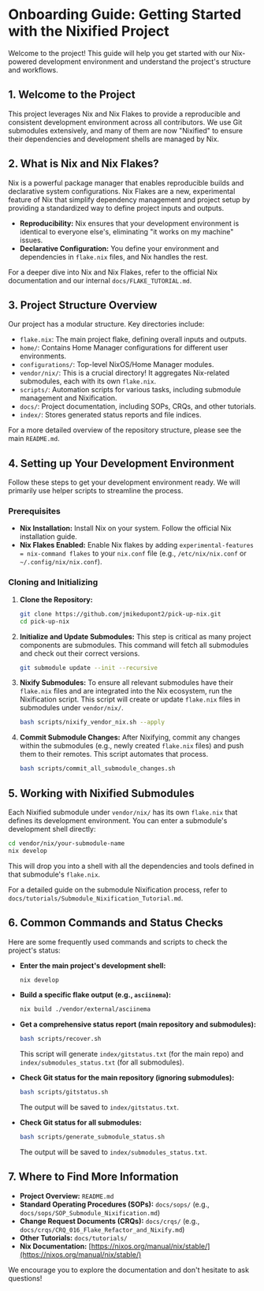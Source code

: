 # Onboarding Guide: Getting Started with the Nixified Project

Welcome to the project! This guide will help you get started with our Nix-powered development environment and understand the project's structure and workflows.

## 1. Welcome to the Project

This project leverages Nix and Nix Flakes to provide a reproducible and consistent development environment across all contributors. We use Git submodules extensively, and many of them are now "Nixified" to ensure their dependencies and development shells are managed by Nix.

## 2. What is Nix and Nix Flakes?

Nix is a powerful package manager that enables reproducible builds and declarative system configurations. Nix Flakes are a new, experimental feature of Nix that simplify dependency management and project setup by providing a standardized way to define project inputs and outputs.

*   **Reproducibility:** Nix ensures that your development environment is identical to everyone else's, eliminating "it works on my machine" issues.
*   **Declarative Configuration:** You define your environment and dependencies in `flake.nix` files, and Nix handles the rest.

For a deeper dive into Nix and Nix Flakes, refer to the official Nix documentation and our internal `docs/FLAKE_TUTORIAL.md`.

## 3. Project Structure Overview

Our project has a modular structure. Key directories include:

*   `flake.nix`: The main project flake, defining overall inputs and outputs.
*   `home/`: Contains Home Manager configurations for different user environments.
*   `configurations/`: Top-level NixOS/Home Manager modules.
*   `vendor/nix/`: This is a crucial directory! It aggregates Nix-related submodules, each with its own `flake.nix`.
*   `scripts/`: Automation scripts for various tasks, including submodule management and Nixification.
*   `docs/`: Project documentation, including SOPs, CRQs, and other tutorials.
*   `index/`: Stores generated status reports and file indices.

For a more detailed overview of the repository structure, please see the main `README.md`.

## 4. Setting up Your Development Environment

Follow these steps to get your development environment ready. We will primarily use helper scripts to streamline the process.

### Prerequisites

*   **Nix Installation:** Install Nix on your system. Follow the official Nix installation guide.
*   **Nix Flakes Enabled:** Enable Nix flakes by adding `experimental-features = nix-command flakes` to your `nix.conf` file (e.g., `/etc/nix/nix.conf` or `~/.config/nix/nix.conf`).

### Cloning and Initializing

1.  **Clone the Repository:**
    ```bash
    git clone https://github.com/jmikedupont2/pick-up-nix.git
    cd pick-up-nix
    ```

2.  **Initialize and Update Submodules:** This step is critical as many project components are submodules. This command will fetch all submodules and check out their correct versions.
    ```bash
    git submodule update --init --recursive
    ```

3.  **Nixify Submodules:** To ensure all relevant submodules have their `flake.nix` files and are integrated into the Nix ecosystem, run the Nixification script. This script will create or update `flake.nix` files in submodules under `vendor/nix/`.
    ```bash
    bash scripts/nixify_vendor_nix.sh --apply
    ```

4.  **Commit Submodule Changes:** After Nixifying, commit any changes within the submodules (e.g., newly created `flake.nix` files) and push them to their remotes. This script automates that process.
    ```bash
    bash scripts/commit_all_submodule_changes.sh
    ```

## 5. Working with Nixified Submodules

Each Nixified submodule under `vendor/nix/` has its own `flake.nix` that defines its development environment. You can enter a submodule's development shell directly:

```bash
cd vendor/nix/your-submodule-name
nix develop
```

This will drop you into a shell with all the dependencies and tools defined in that submodule's `flake.nix`.

For a detailed guide on the submodule Nixification process, refer to `docs/tutorials/Submodule_Nixification_Tutorial.md`.

## 6. Common Commands and Status Checks

Here are some frequently used commands and scripts to check the project's status:

*   **Enter the main project's development shell:**
    ```bash
    nix develop
    ```
*   **Build a specific flake output (e.g., `asciinema`):**
    ```bash
    nix build ./vendor/external/asciinema
    ```
*   **Get a comprehensive status report (main repository and submodules):**
    ```bash
    bash scripts/recover.sh
    ```
    This script will generate `index/gitstatus.txt` (for the main repo) and `index/submodules_status.txt` (for all submodules).

*   **Check Git status for the main repository (ignoring submodules):**
    ```bash
    bash scripts/gitstatus.sh
    ```
    The output will be saved to `index/gitstatus.txt`.

*   **Check Git status for all submodules:**
    ```bash
    bash scripts/generate_submodule_status.sh
    ```
    The output will be saved to `index/submodules_status.txt`.

## 7. Where to Find More Information

*   **Project Overview:** `README.md`
*   **Standard Operating Procedures (SOPs):** `docs/sops/` (e.g., `docs/sops/SOP_Submodule_Nixification.md`)
*   **Change Request Documents (CRQs):** `docs/crqs/` (e.g., `docs/crqs/CRQ_016_Flake_Refactor_and_Nixify.md`)
*   **Other Tutorials:** `docs/tutorials/`
*   **Nix Documentation:** [https://nixos.org/manual/nix/stable/](https://nixos.org/manual/nix/stable/)

We encourage you to explore the documentation and don't hesitate to ask questions!